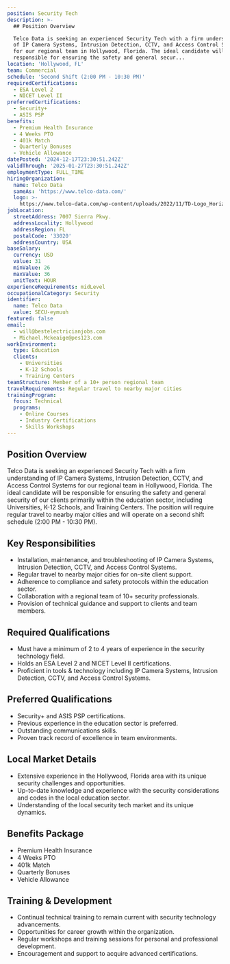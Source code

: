 ```yaml
---
position: Security Tech
description: >-
  ## Position Overview

  Telco Data is seeking an experienced Security Tech with a firm understanding
  of IP Camera Systems, Intrusion Detection, CCTV, and Access Control Systems
  for our regional team in Hollywood, Florida. The ideal candidate will be
  responsible for ensuring the safety and general secur...
location: 'Hollywood, FL'
team: Commercial
schedule: 'Second Shift (2:00 PM - 10:30 PM)'
requiredCertifications:
  - ESA Level 2
  - NICET Level II
preferredCertifications:
  - Security+
  - ASIS PSP
benefits:
  - Premium Health Insurance
  - 4 Weeks PTO
  - 401k Match
  - Quarterly Bonuses
  - Vehicle Allowance
datePosted: '2024-12-17T23:30:51.242Z'
validThrough: '2025-01-27T23:30:51.242Z'
employmentType: FULL_TIME
hiringOrganization:
  name: Telco Data
  sameAs: 'https://www.telco-data.com/'
  logo: >-
    https://www.telco-data.com/wp-content/uploads/2022/11/TD-Logo_Horizontal_Color.webp
jobLocation:
  streetAddress: 7007 Sierra Pkwy.
  addressLocality: Hollywood
  addressRegion: FL
  postalCode: '33020'
  addressCountry: USA
baseSalary:
  currency: USD
  value: 31
  minValue: 26
  maxValue: 36
  unitText: HOUR
experienceRequirements: midLevel
occupationalCategory: Security
identifier:
  name: Telco Data
  value: SECU-eymuuh
featured: false
email:
  - will@bestelectricianjobs.com
  - Michael.Mckeaige@pes123.com
workEnvironment:
  type: Education
  clients:
    - Universities
    - K-12 Schools
    - Training Centers
teamStructure: Member of a 10+ person regional team
travelRequirements: Regular travel to nearby major cities
trainingProgram:
  focus: Technical
  programs:
    - Online Courses
    - Industry Certifications
    - Skills Workshops
---
```




## Position Overview
Telco Data is seeking an experienced Security Tech with a firm understanding of IP Camera Systems, Intrusion Detection, CCTV, and Access Control Systems for our regional team in Hollywood, Florida. The ideal candidate will be responsible for ensuring the safety and general security of our clients primarily within the education sector, including Universities, K-12 Schools, and Training Centers. The position will require regular travel to nearby major cities and will operate on a second shift schedule (2:00 PM - 10:30 PM).

## Key Responsibilities
- Installation, maintenance, and troubleshooting of IP Camera Systems, Intrusion Detection, CCTV, and Access Control Systems.
- Regular travel to nearby major cities for on-site client support.
- Adherence to compliance and safety protocols within the education sector.
- Collaboration with a regional team of 10+ security professionals.
- Provision of technical guidance and support to clients and team members.

## Required Qualifications
- Must have a minimum of 2 to 4 years of experience in the security technology field.
- Holds an ESA Level 2 and NICET Level II certifications.
- Proficient in tools & technology including IP Camera Systems, Intrusion Detection, CCTV, and Access Control Systems.

## Preferred Qualifications
- Security+ and ASIS PSP certifications.
- Previous experience in the education sector is preferred.
- Outstanding communications skills.
- Proven track record of excellence in team environments.

## Local Market Details
- Extensive experience in the Hollywood, Florida area with its unique security challenges and opportunities.
- Up-to-date knowledge and experience with the security considerations and codes in the local education sector.
- Understanding of the local security tech market and its unique dynamics.

## Benefits Package
- Premium Health Insurance
- 4 Weeks PTO
- 401k Match
- Quarterly Bonuses
- Vehicle Allowance

## Training & Development
- Continual technical training to remain current with security technology advancements.
- Opportunities for career growth within the organization.
- Regular workshops and training sessions for personal and professional development.
- Encouragement and support to acquire advanced certifications.